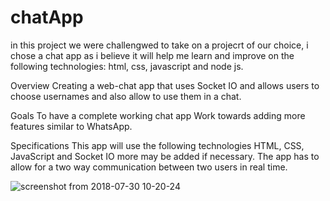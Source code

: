 # chatApp

in this project we were challengwed to take on a projecrt of our choice, i chose a chat app as i believe it will help me learn and improve on the following technologies: html, css, javascript and node js. 


Overview
Creating a web-chat app that uses Socket IO and allows users to choose usernames and also allow to use them in a chat. 

Goals
To have a complete working chat app
Work towards adding more features similar to WhatsApp.

Specifications
This app will use the following technologies HTML, CSS, JavaScript and Socket IO more may be added if necessary. The app has to allow for a two way communication between two users in real time. 




![screenshot from 2018-07-30 10-20-24](https://user-images.githubusercontent.com/33928691/43385875-40208bb8-93e2-11e8-8a58-5f50ec0fbe02.png)
